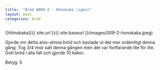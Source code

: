 ```yaml
---
title:  "Bröd #009-2 - Hönokaka (igen)"
layout: post
categories: bröd
---
```


![Hönokaka]({{ site.url }}{{ site.baseurl }}/images/009-2-honokaka.jpeg)

Gjorde om detta anis-stinna bröd och kavlade ut det mer ordentligt denna gång. Tog 3/4 msk salt denna gången men det var fortfarande lite för lite. Gott bröd i alla fall och gjorde 10 kakor.

Betyg: 5